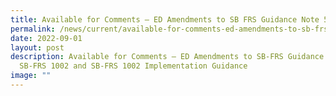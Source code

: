 ```yaml
---
title: Available for Comments – ED Amendments to SB FRS Guidance Note 5, SB FRS 1002
permalink: /news/current/available-for-comments-ed-amendments-to-sb-frs-guidance-note-5-sb-frs-1002/
date: 2022-09-01
layout: post
description: Available for Comments – ED Amendments to SB-FRS Guidance Note 5,
  SB-FRS 1002 and SB-FRS 1002 Implementation Guidance
image: ""
---
```


